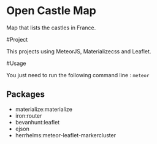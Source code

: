 # Open Castle Map

Map that lists the castles in France.

#Project

This projects using MeteorJS, Materializecss and Leaflet.

#Usage

You just need to run the following command line :
`meteor`

## Packages

* materialize:materialize
* iron:router
* bevanhunt:leaflet
* ejson
* herrhelms:meteor-leaflet-markercluster

